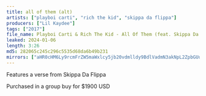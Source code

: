 ```yaml
---
title: all of them (alt)
artists: ["playboi carti", "rich the kid", "skippa da flippa"]
producers: ["Lil Kaydee"]
tags: ["2017"]
file_name: Playboi Carti & Rich The Kid - All Of Them (feat. Skippa Da Flippa).mp3
leaked: 2024-01-06
length: 3:26
md5: 282065c245c296c5535d68da6b49b231
mirrors: ["aHR0cHM6Ly9rcmFrZW5maWxlcy5jb20vdmlldy9BdlVadmN3akNpL2ZpbGUuaHRtbA==", "Y2hyb21lLWVycm9yOi8vY2hyb21ld2ViZGF0YS8="]
---
```

Features a verse from Skippa Da Flippa

Purchased in a group buy for $1900 USD
